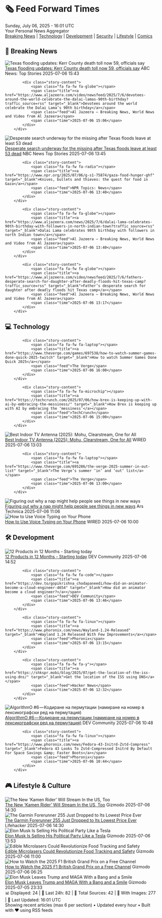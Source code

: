 <!-- Processing 54 RSS feeds at 2025-07-06 16:01:32 UTC -->
<!-- Processing: Poorly Drawn Lines -->
<!-- Processing: Cyanide & Happiness -->
<!-- Processing: Questionable Content -->
<!-- Processing: Girl Genius -->
<!-- Processing: CNN Breaking News -->
<!-- Processing: BBC Breaking News -->
<!-- Processing: Al Jazeera Breaking News -->
<!-- Processing: CBC News -->
<!-- Error processing https://rss.cbc.ca/lineup/topstories.xml: The read operation timed out -->
<!-- Processing: Reuters Top News -->
<!-- Processing: Reuters World News -->
<!-- Processing: Associated Press Breaking -->
<!-- Processing: ABC News Breaking -->
<!-- Processing: Sky News World -->
<!-- Processing: The Verge -->
<!-- Processing: Ars Technica -->
<!-- Processing: O'Reilly Radar -->
<!-- Processing: StackOverflow Blog -->
<!-- Processing: Phoronix Linux News -->
<!-- Processing: OMG! Ubuntu -->
<!-- Processing: DistroWatch -->
<!-- Processing: Red Hat Blog -->
<!-- Processing: GitHub Blog -->
<!-- Processing: GitLab Blog -->
<!-- Processing: Martin Fowler -->
<!-- Processing: The Pragmatic Engineer -->
<!-- Processing: Lifehacker -->
<!-- Processing: Kotaku -->
<!-- Processing: Boing Boing -->
<!-- Processing: Krebs on Security -->
<!-- Processing: Schneier on Security -->
<!-- Generated 5 new posts out of 30 feeds processed -->
<div class="newspaper-header">
    <h1 class="newspaper-title">🗞️ Feed Forward Times</h1>
    <div class="newspaper-date">Sunday, July 06, 2025 - 16:01 UTC</div>
    <div class="newspaper-subtitle">Your Personal News Aggregator</div>
</div>

<div class="newspaper-nav">
    <a href="#breaking">Breaking News</a> |
    <a href="#tech">Technology</a> |
    <a href="#dev">Development</a> |
    <a href="#security">Security</a> |
    <a href="#lifestyle">Lifestyle</a> |
    <a href="#webcomics">Comics</a>
</div>

<div class="news-section breaking-news" id="breaking">
<h2 class="section-header">🚨 Breaking News</h2>
<div class="stories-container">
<div class="story">
            <img src="https://s.abcnews.com/images/US/texas-flood-debris-pile-ap-jt-250705_1751732273113_hpMain_4x3t_384.jpg" alt="Texas flooding updates: Kerr County death toll now 59, officials say" class="story-image" loading="lazy" onerror="this.style.display='none'">
            <div class="story-content">
                <span class="fa fa-fw fa-tv"></span>
                <span class="title"><a href="https://abcnews.go.com/US/live-updates/texas-flooding-updates-13-dead-20-campers-unaccounted/?id=123488468" target="_blank">Texas flooding updates: Kerr County death toll now 59, officials say</a></span>
                <span class="feed">ABC News: Top Stories</span>
                <span class="time">2025-07-06 15:43</span>
            </div>
        </div>
<div class="story">
            
            <div class="story-content">
                <span class="fa fa-fw fa-globe"></span>
                <span class="title"><a href="https://www.aljazeera.com/video/newsfeed/2025/7/6/devotees-around-the-world-celebrate-the-dalai-lamas-90th-birthday?traffic_source=rss" target="_blank">Devotees around the world celebrate the Dalai Lama’s 90th birthday</a></span>
                <span class="feed">Al Jazeera – Breaking News, World News and Video from Al Jazeera</span>
                <span class="time">2025-07-06 15:06</span>
            </div>
        </div>
<div class="story">
            <img src="https://media-cldnry.s-nbcnews.com/image/upload/t_fit_1500w/rockcms/2025-07/250706-texas-flood-01-aa-375265.jpg" alt="Desperate search underway for the missing after Texas floods leave at least 53 dead" class="story-image" loading="lazy" onerror="this.style.display='none'">
            <div class="story-content">
                <span class="fa fa-fw fa-broadcast-tower"></span>
                <span class="title"><a href="https://www.nbcnews.com/news/us-news/live-blog/texas-floods-live-updates-rcna217104" target="_blank">Desperate search underway for the missing after Texas floods leave at least 53 dead</a></span>
                <span class="feed">NBC News Top Stories</span>
                <span class="time">2025-07-06 13:45</span>
            </div>
        </div>
<div class="story">
            
            <div class="story-content">
                <span class="fa fa-fw fa-radio"></span>
                <span class="title"><a href="https://www.npr.org/2025/07/06/g-s1-75874/gaza-food-hunger-ghf" target="_blank">Knives, bullets and thieves: the quest for food in Gaza</a></span>
                <span class="feed">NPR Topics: News</span>
                <span class="time">2025-07-06 13:40</span>
            </div>
        </div>
<div class="story">
            
            <div class="story-content">
                <span class="fa fa-fw fa-globe"></span>
                <span class="title"><a href="https://www.aljazeera.com/news/2025/7/6/dalai-lama-celebrates-90th-birthday-with-followers-in-north-indian-town?traffic_source=rss" target="_blank">Dalai Lama celebrates 90th birthday with followers in north Indian town</a></span>
                <span class="feed">Al Jazeera – Breaking News, World News and Video from Al Jazeera</span>
                <span class="time">2025-07-06 13:40</span>
            </div>
        </div>
<div class="story">
            
            <div class="story-content">
                <span class="fa fa-fw fa-globe"></span>
                <span class="title"><a href="https://www.aljazeera.com/video/newsfeed/2025/7/6/fathers-desperate-search-for-daughter-after-deadly-floods-hit-texas-camp?traffic_source=rss" target="_blank">Father’s desperate search for daughter after deadly floods hit Texas camp</a></span>
                <span class="feed">Al Jazeera – Breaking News, World News and Video from Al Jazeera</span>
                <span class="time">2025-07-06 13:17</span>
            </div>
        </div>
</div>
</div>
<div class="news-section tech-news" id="tech">
<h2 class="section-header">💻 Technology</h2>
<div class="stories-container">
<div class="story">
            
            <div class="story-content">
                <span class="fa fa-fw fa-laptop"></span>
                <span class="title"><a href="https://www.theverge.com/games/697538/how-to-watch-summer-games-done-quick-2025-twitch" target="_blank">How to watch Summer Games Done Quick 2025</a></span>
                <span class="feed">The Verge</span>
                <span class="time">2025-07-06 16:00</span>
            </div>
        </div>
<div class="story">
            
            <div class="story-content">
                <span class="fa fa-fw fa-microchip"></span>
                <span class="title"><a href="https://techcrunch.com/2025/07/06/how-brex-is-keeping-up-with-ai-by-embracing-the-messiness/" target="_blank">How Brex is keeping up with AI by embracing the ‘messiness’</a></span>
                <span class="feed">TechCrunch</span>
                <span class="time">2025-07-06 15:00</span>
            </div>
        </div>
<div class="story">
            <img src="https://media.wired.com/photos/68682e54a8d4cb3b4f41a5a9/master/pass/The%20Best%20Indoor%20TV%20Antennas.png" alt="Best Indoor TV Antenna (2025): Mohu, Clearstream, One for All" class="story-image" loading="lazy" onerror="this.style.display='none'">
            <div class="story-content">
                <span class="fa fa-fw fa-bolt"></span>
                <span class="title"><a href="https://www.wired.com/gallery/best-tv-antennas/" target="_blank">Best Indoor TV Antenna (2025): Mohu, Clearstream, One for All</a></span>
                <span class="feed">WIRED</span>
                <span class="time">2025-07-06 13:03</span>
            </div>
        </div>
<div class="story">
            
            <div class="story-content">
                <span class="fa fa-fw fa-laptop"></span>
                <span class="title"><a href="https://www.theverge.com/695286/the-verge-2025-summer-in-out-list" target="_blank">The Verge’s summer ‘in’ and ‘out’ list</a></span>
                <span class="feed">The Verge</span>
                <span class="time">2025-07-06 13:00</span>
            </div>
        </div>
<div class="story">
            <img src="https://cdn.arstechnica.net/wp-content/uploads/2025/07/GettyImages-1054583202-500x500.jpg" alt="Figuring out why a nap might help people see things in new ways" class="story-image" loading="lazy" onerror="this.style.display='none'">
            <div class="story-content">
                <span class="fa fa-fw fa-cog"></span>
                <span class="title"><a href="https://arstechnica.com/science/2025/07/figuring-out-why-a-nap-might-help-people-see-things-in-new-ways/" target="_blank">Figuring out why a nap might help people see things in new ways</a></span>
                <span class="feed">Ars Technica</span>
                <span class="time">2025-07-06 11:06</span>
            </div>
        </div>
<div class="story">
            <img src="https://media.wired.com/photos/6866b14be418c4bc67d56bf2/master/pass/voice-typing-gear-2018038189.jpg" alt="How to Use Voice Typing on Your Phone" class="story-image" loading="lazy" onerror="this.style.display='none'">
            <div class="story-content">
                <span class="fa fa-fw fa-bolt"></span>
                <span class="title"><a href="https://www.wired.com/story/how-to-use-voice-typing-on-your-phone/" target="_blank">How to Use Voice Typing on Your Phone</a></span>
                <span class="feed">WIRED</span>
                <span class="time">2025-07-06 10:00</span>
            </div>
        </div>
</div>
</div>
<div class="news-section dev-news" id="dev">
<h2 class="section-header">🛠️ Development</h2>
<div class="stories-container">
<div class="story">
            <img src="https://media2.dev.to/dynamic/image/width=800%2Cheight=%2Cfit=scale-down%2Cgravity=auto%2Cformat=auto/https%3A%2F%2Fdev-to-uploads.s3.amazonaws.com%2Fuploads%2Farticles%2F87k1ksaif7a1axaab7r4.png" alt="12 Products in 12 Months - Starting today" class="story-image" loading="lazy" onerror="this.style.display='none'">
            <div class="story-content">
                <span class="fa fa-fw fa-code"></span>
                <span class="title"><a href="https://dev.to/jameshubert_com/12-products-in-12-months-starting-today-4b8j" target="_blank">12 Products in 12 Months - Starting today</a></span>
                <span class="feed">DEV Community</span>
                <span class="time">2025-07-06 14:52</span>
            </div>
        </div>
<div class="story">
            
            <div class="story-content">
                <span class="fa fa-fw fa-code"></span>
                <span class="title"><a href="https://dev.to/gopikrishna_chodapaneedi/how-did-an-animator-become-a-cloud-engineer-4654" target="_blank">How did an animator become a cloud engineer?</a></span>
                <span class="feed">DEV Community</span>
                <span class="time">2025-07-06 13:46</span>
            </div>
        </div>
<div class="story">
            
            <div class="story-content">
                <span class="fa fa-fw fa-linux"></span>
                <span class="title"><a href="https://www.phoronix.com/news/Wayland-1.24-Released" target="_blank">Wayland 1.24 Released With Few Improvements</a></span>
                <span class="feed">Phoronix</span>
                <span class="time">2025-07-06 13:15</span>
            </div>
        </div>
<div class="story">
            
            <div class="story-content">
                <span class="fa fa-fw fa-y"></span>
                <span class="title"><a href="https://shkspr.mobi/blog/2025/07/get-the-location-of-the-iss-using-dns/" target="_blank">Get the location of the ISS using DNS</a></span>
                <span class="feed">Hacker News</span>
                <span class="time">2025-07-06 12:32</span>
            </div>
        </div>
<div class="story">
            <img src="https://media2.dev.to/dynamic/image/width=800%2Cheight=%2Cfit=scale-down%2Cgravity=auto%2Cformat=auto/https%3A%2F%2Fdev-to-uploads.s3.amazonaws.com%2Fuploads%2Farticles%2Fiiu3bh2k8dq7biw3ofij.jpg" alt="AlgorithmO #6 — Кодиране на пермутации (намиране на номер в лексикографски ред на пермутация)" class="story-image" loading="lazy" onerror="this.style.display='none'">
            <div class="story-content">
                <span class="fa fa-fw fa-code"></span>
                <span class="title"><a href="https://dev.to/dvt32/algorithmo-6-kodiranie-na-piermutatsii-namiranie-na-nomier-v-lieksikoghrafski-ried-na-piermutatsiia-34p7" target="_blank">AlgorithmO #6 — Кодиране на пермутации (намиране на номер в лексикографски ред на пермутация)</a></span>
                <span class="feed">DEV Community</span>
                <span class="time">2025-07-06 10:48</span>
            </div>
        </div>
<div class="story">
            
            <div class="story-content">
                <span class="fa fa-fw fa-linux"></span>
                <span class="title"><a href="https://www.phoronix.com/news/Fedora-43-Initrd-Zstd-Compress" target="_blank">Fedora 43 Looks To Zstd-Compressed Initrd By Default For Space Savings &amp; Faster Boots</a></span>
                <span class="feed">Phoronix</span>
                <span class="time">2025-07-06 10:44</span>
            </div>
        </div>
</div>
</div>
<div class="news-section lifestyle-news" id="lifestyle">
<h2 class="section-header">🎮 Lifestyle & Culture</h2>
<div class="stories-container">
<div class="story">
            <img src="https://gizmodo.com/app/uploads/2025/07/kamen_rider_zeztz.jpg" alt="The New ‘Kamen Rider’ Will Stream In the US, Too" class="story-image" loading="lazy" onerror="this.style.display='none'">
            <div class="story-content">
                <span class="fa fa-fw fa-computer"></span>
                <span class="title"><a href="https://gizmodo.com/the-new-kamen-rider-will-stream-in-the-us-too-2000624474" target="_blank">The New ‘Kamen Rider’ Will Stream In the US, Too</a></span>
                <span class="feed">Gizmodo</span>
                <span class="time">2025-07-06 14:30</span>
            </div>
        </div>
<div class="story">
            <img src="https://lifehacker.com/imagery/articles/01JZ8P2K96H6ZZMF4Z0Y20S4PG/hero-image.png" alt="The Garmin Forerunner 255 Just Dropped to Its Lowest Price Ever" class="story-image" loading="lazy" onerror="this.style.display='none'">
            <div class="story-content">
                <span class="fa fa-fw fa-life-ring"></span>
                <span class="title"><a href="https://lifehacker.com/health/garmin-forerunner-255-sale?utm_medium=RSS" target="_blank">The Garmin Forerunner 255 Just Dropped to Its Lowest Price Ever</a></span>
                <span class="feed">Lifehacker</span>
                <span class="time">2025-07-06 14:30</span>
            </div>
        </div>
<div class="story">
            <img src="https://gizmodo.com/app/uploads/2025/03/elon-musk-white-house-feb-11-2025-GettyImages-2198395928-copy.jpg" alt="Elon Musk Is Selling His Political Party Like a Tesla" class="story-image" loading="lazy" onerror="this.style.display='none'">
            <div class="story-content">
                <span class="fa fa-fw fa-computer"></span>
                <span class="title"><a href="https://gizmodo.com/elon-musk-is-selling-his-political-party-like-a-tesla-2000624535" target="_blank">Elon Musk Is Selling His Political Party Like a Tesla</a></span>
                <span class="feed">Gizmodo</span>
                <span class="time">2025-07-06 13:53</span>
            </div>
        </div>
<div class="story">
            <img src="https://gizmodo.com/app/uploads/2025/07/edible-lasers.jpg" alt="Edible Microlasers Could Revolutionize Food Tracking and Safety" class="story-image" loading="lazy" onerror="this.style.display='none'">
            <div class="story-content">
                <span class="fa fa-fw fa-computer"></span>
                <span class="title"><a href="https://gizmodo.com/edible-microlasers-could-revolutionize-food-tracking-and-safety-2000624018" target="_blank">Edible Microlasers Could Revolutionize Food Tracking and Safety</a></span>
                <span class="feed">Gizmodo</span>
                <span class="time">2025-07-06 11:00</span>
            </div>
        </div>
<div class="story">
            <img src="https://gizmodo.com/app/uploads/2025/07/F1-British-GP-Live-Stream-Free-Channel.jpg" alt="How to Watch the 2025 F1 British Grand Prix on a Free Channel" class="story-image" loading="lazy" onerror="this.style.display='none'">
            <div class="story-content">
                <span class="fa fa-fw fa-computer"></span>
                <span class="title"><a href="https://gizmodo.com/how-to-watch-the-2025-f1-british-grand-prix-on-a-free-channel-2000623261" target="_blank">How to Watch the 2025 F1 British Grand Prix on a Free Channel</a></span>
                <span class="feed">Gizmodo</span>
                <span class="time">2025-07-06 06:25</span>
            </div>
        </div>
<div class="story">
            <img src="https://gizmodo.com/app/uploads/2024/11/Elon-Musk-at-Mar-a-Lago-.jpg" alt="Elon Musk Leaves Trump and MAGA With a Bang and a Smile" class="story-image" loading="lazy" onerror="this.style.display='none'">
            <div class="story-content">
                <span class="fa fa-fw fa-computer"></span>
                <span class="title"><a href="https://gizmodo.com/elon-musk-leaves-trump-and-maga-with-a-bang-and-a-smile-2000624469" target="_blank">Elon Musk Leaves Trump and MAGA With a Bang and a Smile</a></span>
                <span class="feed">Gizmodo</span>
                <span class="time">2025-07-05 23:33</span>
            </div>
        </div>
</div>
</div>

<div class="newspaper-footer">
    <div class="stats">
        📊 Displayed: 24 | 📅 Last 24h: 82 | 📡 Total Sources: 42 | 📸 With Images: 277 |
        🔄 Last Updated: 16:01 UTC
    </div>
    <div class="footer-note">
        Showing recent articles (max 6 per section) • Updated every hour • Built with ❤️ using RSS feeds
    </div>
</div>
